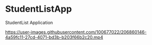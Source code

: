 # StudentListApp
StudentList Application 


https://user-images.githubusercontent.com/100677022/206860146-4a59fc11-27cd-4071-bd3b-b203f66b2c20.mp4

